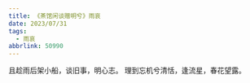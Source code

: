 ```yaml
---
title: 《茶馆闲谈赠明兮》雨哀
date: 2023/07/31
tags:
  - 雨哀
abbrlink: 50990
---
```

且趁雨后架小船，谈旧事，明心志。
理到忘机兮清恬，逢流星，春花望露。
